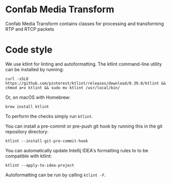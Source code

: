 # Confab Media Transform
Confab Media Transform contains classes for processing and transforming RTP and RTCP packets

# Code style
We use ktlint for linting and autoformatting. The ktlint command-line utility
can be installed by running:
```
curl -sSLO https://github.com/pinterest/ktlint/releases/download/0.39.0/ktlint && chmod a+x ktlint && sudo mv ktlint /usr/local/bin/
```

Or, on macOS with Homebrew:
```
brew install ktlint
```

To perform the checks simply run `ktlint`.

You can install a pre-commit or pre-push git hook by running this in the git
repository directory:
```
ktlint --install-git-pre-commit-hook
```

You can automatically update Intellij IDEA's formatting rules to to be
compatible with ktlint:
```
ktlint --apply-to-idea-project
```

Autoformatting can be run by calling `ktlint -F`.
